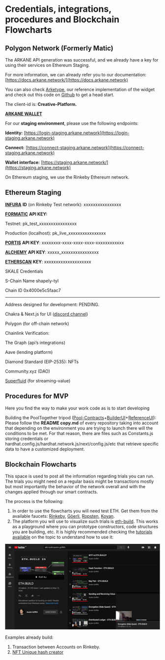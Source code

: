 # Credentials, integrations, procedures and Blockchain Flowcharts

## Polygon Network (Formerly Matic)

The ARKANE API generation was successful, and we already have a key for using their services on Ethereum Staging.

For more information, we can already refer you to our documentation: [https://docs.arkane.network/](https://docs.arkane.network)

You can also check [Arketype](https://demo-staging.arkane.network), our reference implementation of the widget and check out this code on [Github](https://github.com/ArkaneNetwork/arketype) to get a head start.

The client-id is: **Creative-Platform.**

‌[**ARKANE WALLET**](https://docs.arkane.network/widget/)

For our **staging environment**, please use the following endpoints:

**Identity:** [https://login-staging.arkane.network](https://login-staging.arkane.network)

**Connect:** [https://connect-staging.arkane.network](https://connect-staging.arkane.network)

**Wallet interface:** [https://staging.arkane.network/](https://staging.arkane.network)

On Ethereum staging, we use the Rinkeby Ethereum network.

## Ethereum Staging

[**INFURA**](http://infura.io) **ID** (on Rinkeby Test network): xxxxxxxxxxxxxxxx

[**FORMATIC**](https://fortmatic.com) **API KEY:**

Testnet: pk\_test\_xxxxxxxxxxxxxxxx

Production (localhost): pk\_live\_xxxxxxxxxxxxxxxx

[**PORTIS**](https://www.portis.io) **API KEY**: xxxxxxxx-xxxx-xxxx-xxxx-xxxxxxxxxxxx

[**ALCHEMY**](https://www.alchemyapi.io) **API KEY**: xxxxx\_xxxxxxxxxxxxxxxx

[**ETHERSCAN**](https://etherscan.io) **KEY**: xxxxxxxxxxxxxxxxxxxx

SKALE Credentials

S-Chain Name shapely-tyl

Chain ID 0x4000e5c5faac7

****

Address designed for development: PENDING.

Chakra & Next.js for UI ([discord channel](https://chakra-ui.com/discord))

Polygon (for off-chain network)

Chainlink Verification:

The Graph (api’s integrations)

Aave (lending platform)

Diamond Standard (EIP-2535): NFTs

Community.xyz (DAO)

[Superfluid](https://www.superfluid.finance) (for streaming-value)

## Procedures for MVP

Here you find the way to make your work code as is to start developing

Building the PoolTogether tripod ([Pool-Contracts](https://github.com/g2entgroup/creative-contracts)+[BuilderUI](https://github.com/g2entgroup/pooltogether-pool-builder-ui-going-to-creativeUI-)+[ReferenceUI](https://github.com/g2entgroup/pooltogether-reference-pool-ui-going-to-creativeUI-)): Please follow the **README copy.md** of every repository taking into account that depending on the environment you are trying to launch there will the conditions to be met. For that reason, there are files such as Constants.js storing credentials or hardhat.config.js/hardhat.network.js/next/config.js/etc that retrieve specific data to have a customized deployment.

## Blockchain Flowcharts

This space is used to post all the information regarding trials you can run. The trials you might need on a regular basis might be transactions mostly but most importantly the behavior of the network overall and with the changes applied through our smart contracts.

The process is the following:

1. In order to use the flowcharts you will need test ETH. Get them from the available faucets: [Rinkeby](https://faucet.rinkeby.io), [Göerli](https://goerli-faucet.slock.it), [Ropsten](https://faucet.ropsten.be), [Kovan](https://kovan.faucet.enjin.io).
2. The platform you will use to visualize such trials is [eth-build](https://eth.build). This works as a playground where you can prototype constructors, code structures you are building, etc. It is highly recommended checking the [tutorials available](https://www.youtube.com/playlist?list=PLJz1HruEnenCXH7KW7wBCEBnBLOVkiqIi) on the topic to understand how to use it:

![](.gitbook/assets/5.png)

Examples already build:

1. Transaction between Accounts on Rinkeby.
2. [NFT Unique hash creator](https://sandbox.eth.build/wofCrGxhc3Rfbm9kZV9pZMONATDEgcSDxIVsaW5rxIvEjQJFwqXEh8SJc8KYworCosSMxI4rwqR0eXBlwq1EaXNwxIJ5L1dhdGNowqNwb3PCksONAsOaxI42wqRzaXplxLwDMTzCpWbEgmdzwoDCpW9yxIlyBMKkbcSIZQDCpsSVcHV0c8KRwoTCpG5hbWXCoMSmxKjFmsKkxJTElsS9PsKlxIJiZWzCoMKnb8WfxZ7FoMWixaTFpsWoxarEqQDFssSVa3PDgMWyYcW0xbbCqnByb8SpcnRpZXPCgcKlxpN0bGXCpcSzxLVoxKHEowEsxoHEqlN0csSVZy9MZW5ndMS3xLnEu8S9w6TEjsK4xYLFhMWGw4zCjBrFi8WNxY\_FkcWTZXIFxZfFmcWbxZ3Fn8WhwoPFvsWnwqbEhMapxq\_GpceQxqjGqsWtxoXEvUDFuMW6x4vFvcWlx4\_Gm8avxrHHlG51bcW0csaExJbGh8aJxotCxo3Gj8aRxpPGlcKAxqHEjQEtxqXEq8StxK9hxLFDb2zFksS4xLrFhyDDjMK0xrnFhcKSxrwyxr9hxY7FkMWSxZQHx4fEiceJbsW7xaHFo8egxoDEp8aCx5jFrwJBx67FtcW3xbl0yJvHn8W\_xanIoMWax6vGhsaIxbPIp8exxpDHhMe0c8KCxphpxprGnMiByIPHqnZhbHVlwqY4MThhZmHHt8SOKMalwqtDcsSodG8vSMSDxrLIhsS9HMSOIsiLxYZ4HsiQyJLHgsWUA8iXxZrFnMiax57HjciewqXHinTHu8eRxqosx6bHqMeEyKJrxL1Fx5zIqsmvx45lwqRoyZvHlMm2xq\_IsXPCk8Wwx5rEvcewxo7It8aSxpTFj8mPAS7GpcKwxqfHksarU3ViypzGqsiFxrQCRGTJosKCwqEww4zCvsKhMULJpseByJTHhAbJq8iZyJvCk8mwxb\_HlcqdxqUAybzKkMq7xafCpcSEYcaSx6XHp8epy4ECQ8uDyYfHosawaMuJybpyy4xEyoDIq8uPwqbIqcW7yojHlsqKxa7GhsKRxL1ByLbHs8qVyLvLhsaSAsKmy5HGsQbKlzDGpcKsScmudC9Oy4rHhMqkxLwBNsOMxanFg8iMyq3Ij8WMyJHKs8eDcsuAxZjImMmty5rKg8iuxavLgMuiw4DLmcqCyJ7MksSpwqbJucepyovLpMqmy6fIuMqVwoPCq8e-Y2VoyILFlMKhI8i8yL7Cpsu6y5XCpcmDyYVlwqE2ypcvy7TLtsW7y7nLu3LLvcSOVDLJosiNwr7MhseAyJPMigHKt8yPzJjIrcq\_ybzMlsudzZDFp8yayYfMnceEzJ\_EvUPMosqUxpXMpcynzKnMq8eEzK3Mr8abzLHNgMy0yYTJhsKhMsqXKcalwrHGp8WSyJFlL0ZpxpsgRMeyy73DjMKWxI5KzYbDjMOCJMqyzYvFlALKt8yXxbzLm82VybTIr8q9xqrNnMSazahlwqlORlQgSU5QVVTNn8i5woHCpGbNu2XCont9yovCl86CAj7JkADEpAAAzrBAzrPEjizFm8qJZ86wQcSOLs60x7nOts6wQs66ypjPhs2dxI4vz4QuAcyczYDOsETEjjDPj8utzZpyzrBFxI4pz4QoAMKtzr7JuM2AwqZnxo91cHPCkMKmY29uzqhnwoDCp3bHhMWDz7DDiz\_DmcKZz73PvcKa)
